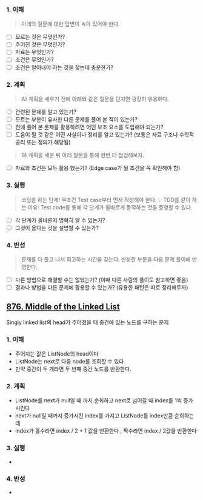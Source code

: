 ### 1. 이해
> 아래의 질문에 대한 답변이 녹아 있어야 한다.

- [ ] 모르는 것은 무엇인가?
- [ ] 주어진 것은 무엇인가?
- [ ] 자료는 무엇인가?
- [ ] 조건은 무엇인가?
- [ ] 조건은 알아내야 하는 것을 찾는데 충분한가?

### 2. 계획
> A) 계획을 세우기 전에 아래와 같은 질문을 던지면 굉장히 유용하다.

- [ ] 관련된 문제를 알고 있는가?
- [ ] 모르는 부분이 유사한 다른 문제를 풀어 본 적이 있는가?
- [ ] 전에 풀어 본 문제를 활용하려면 어떤 보조 요소를 도입해야 되는가?
- [ ] 도움이 될 것 같은 어떤 사실이나 정리를 알고 있는가? (보통은 자료 구조나 수학적 공리 또는 정의가 해당됨)

> B) 계획을 세운 뒤 아래 질문을 통해 한번 더 점검해보자.

- [ ] 자료와 조건은 모두 활용 했는가? (Edge case가 될 조건을 꼭 확인해야 함)

### 3. 실행
> 코딩을 하는 단계! 무조건 Test case부터 먼저 작성해야 한다.
💡 TDD를 같이 하는 이유: Test code를 통해 각 단계가 올바르게 동작하는 것을 증명할 수 있다.

- [ ] 각 단계가 올바른지 명확히 알 수 있는가?
- [ ] 그것이 옳다는 것을 설명할 수 있는가?

### 4. 반성
> 문제를 다 풀고 나서 회고하는 시간을 갖는다. 반성한 부분을 다음 문제 풀이에 반영한다.

- [ ] 다른 방법으로 해결할 수는 없었는가? (이때 다른 사람의 풀이도 참고하면 좋음)
- [ ] 결과나 방법을 다른 문제에 활용할 수 있는가? (유용한 패턴은 따로 정리해두자)

## [876. Middle of the Linked List](https://leetcode.com/problems/middle-of-the-linked-list/?envType=study-plan&id=level-1)
Singly linked list의 head가 주어졌을 때 중간에 있는 노드를 구하는 문제

### 1. 이해
- 주어지는 값은 ListNode의 head이다
- ListNode는 next로 다음 node를 조회할 수 있다 
- 만약 중간이 두 개라면 두 번째 중간 노드를 반환한다.

### 2. 계획
- ListNode를 next가 null일 때 까지 순회하고 next로 넘어갈 때 index를 1씩 증가시킨다  
- next가 null일 때까지 증가시킨 index를 가지고 ListNode를 index만큼 순회하는데 
- index가 홀수라면 index / 2 + 1 값을 반환한다 , 짝수라면 index / 2값을 반환한다 

### 3. 실행
- 

### 4. 반성
-
